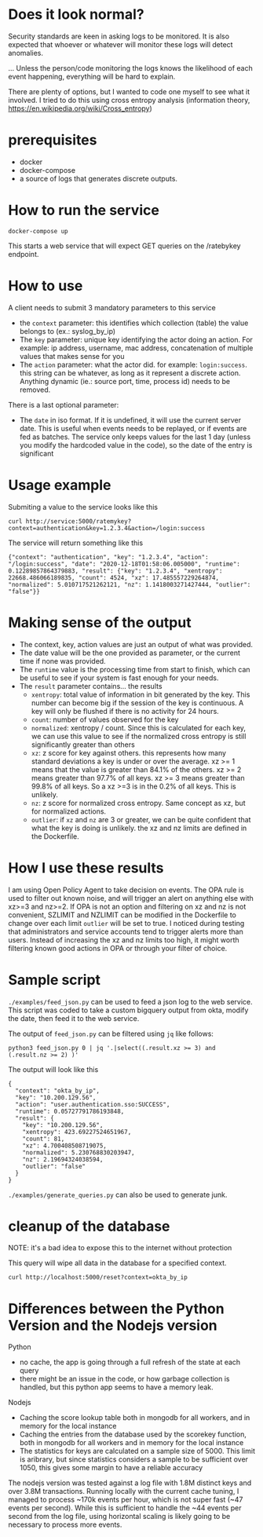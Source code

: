 # Does it look normal?

Security standards are keen in asking logs to be monitored. It is also expected that whoever or whatever will monitor these logs will detect anomalies.

... Unless the person/code monitoring the logs knows the likelihood of each event happening, everything will be hard to explain.

There are plenty of options, but I wanted to code one myself to see what it involved. I tried to do this using cross entropy analysis (information theory, https://en.wikipedia.org/wiki/Cross_entropy)

# prerequisites

* docker
* docker-compose
* a source of logs that generates discrete outputs.

# How to run the service
`docker-compose up`

This starts a web service that will expect GET queries on the /ratebykey endpoint.

# How to use

A client needs to submit 3 mandatory parameters to this service
* the `context` parameter: this identifies which collection (table) the value belongs to (ex.: syslog_by_ip)
* The `key` parameter: unique key identifying the actor doing an action. For example: ip address, username, mac address, concatenation of multiple values that makes sense for you
* The `action` parameter: what the actor did. for example: `login:success`. this string can be whatever, as long as it represent a discrete action. Anything dynamic (ie.: source port, time, process id) needs to be removed.

There is a last optional parameter:
* The `date` in iso format. If it is undefined, it will use the current server date. This is useful when events needs to be replayed, or if events are fed as batches. The service only keeps values for the last 1 day (unless you modify the hardcoded value in the code), so the date of the entry is significant

# Usage example

Submiting a value to the service looks like this
```
curl http://service:5000/ratemykey?context=authentication&key=1.2.3.4&action=/login:success
```

The service will return something like this
```
{"context": "authentication", "key": "1.2.3.4", "action": "/login:success", "date": "2020-12-18T01:58:06.005000", "runtime": 0.12289857864379883, "result": {"key": "1.2.3.4", "xentropy": 22668.486066189835, "count": 4524, "xz": 17.485557229264874, "normalized": 5.010717521262121, "nz": 1.1418003271427444, "outlier": "false"}}
```

# Making sense of the output

* The context, key, action values are just an output of what was provided. 
* The date value will be the one provided as  parameter, or the current time if none was provided. 
* The `runtime` value is the processing time from start to finish, which can be useful to see if your system is fast enough for your needs.
* The `result` parameter contains... the results
	* `xentropy`: total value of information in bit generated by the key. This number can become big if the session of the key is continuous. A key will only be flushed if there is no activity for 24 hours.
	* `count`: number of values observed for the key
	* `normalized`: xentropy / count. Since this is calculated for each key, we can use this value to see if the normalized cross entropy is still significantly greater than others
	* `xz`: z score for key against others. this represents how many standard deviations a key is under or over the average. xz >= 1 means that the value is greater than 84.1% of the others. xz >= 2 means greater than 97.7% of all keys. xz >= 3 means greater than 99.8% of all keys. So a xz >=3 is in the 0.2% of all keys. This is unlikely.
	* `nz`: z score for normalized cross entropy. Same concept as xz, but for normalized actions.
	* `outlier`: if `xz` and `nz` are 3 or greater, we can be quite confident that what the key is doing is unlikely. the xz and nz limits are defined in the Dockerfile.

# How I use these results

I am using Open Policy Agent to take decision on events. The OPA rule is used to filter out known noise, and will trigger an alert on anything else with xz>=3 and nz>=2. If OPA is not an option and filtering on xz and nz is not convenient, SZLIMIT and NZLIMIT can be modified in the Dockerfile to change over each limit `outlier` will be set to true. I noticed during testing that administrators and service accounts tend to trigger alerts more than users. Instead of increasing the xz and nz limits too high, it might worth filtering known good actions in OPA or through your filter of choice.

# Sample script

`./examples/feed_json.py` can be used to feed a json log to the web service. This script was coded to take a custom bigquery output from okta, modify the date, then feed it to the web service.

The output of `feed_json.py` can be filtered using `jq` like follows:

```
python3 feed_json.py 0 | jq '.|select((.result.xz >= 3) and (.result.nz >= 2) )'
```

The output will look like this
```
{
  "context": "okta_by_ip",
  "key": "10.200.129.56",
  "action": "user.authentication.sso:SUCCESS",
  "runtime": 0.05727791786193848,
  "result": {
    "key": "10.200.129.56",
    "xentropy": 423.69227524651967,
    "count": 81,
    "xz": 4.700408508719075,
    "normalized": 5.230768830203947,
    "nz": 2.19694324038594,
    "outlier": "false"
  }
}
```

`./examples/generate_queries.py` can also be used to generate junk.

# cleanup of the database

NOTE: it's a bad idea to expose this to the internet without protection

This query will wipe all data in the database for a specified context.
```
curl http://localhost:5000/reset?context=okta_by_ip
```

# Differences between the Python Version and the Nodejs version

Python
- no cache, the app is going through a full refresh of the state at each query
- there might be an issue in the code, or how garbage collection is handled, but this python app seems to have a memory leak. 

Nodejs
+ Caching the score lookup table both in mongodb for all workers, and in memory for the local instance
+ Caching the entries from the database used by the scorekey function, both in mongodb for all workers and in memory for the local instance
+ The statistics for keys are calculated on a sample size of 5000. This limit is aribrary, but since statistics considers a sample to be sufficient over 1050, this gives some margin to have a reliable accuracy

The nodejs version was tested against a log file with 1.8M distinct keys and over 3.8M transactions. Running locally with the current cache tuning, I managed to process ~170k events per hour, which is not super fast (~47 events per second). While this is sufficient to handle the ~44 events per second from the log file, using horizontal scaling is likely going to be necessary to process more events.